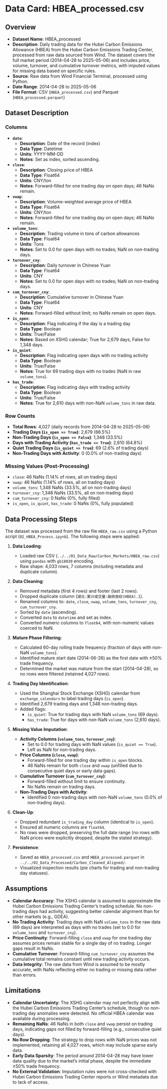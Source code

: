 # Data Card: HBEA_processed.csv

## Overview

- **Dataset Name**: HBEA_processed
- **Description**: Daily trading data for the Hubei Carbon Emissions Allowance (HBEA) from the Hubei Carbon Emissions Trading Center, processed from raw data sourced from Wind. The dataset covers the full market period (2014-04-28 to 2025-05-06) and includes price, volume, turnover, and cumulative turnover metrics, with imputed values for missing data based on specific rules.
- **Source**: Raw data from Wind Financial Terminal, processed using Python.
- **Date Range**: 2014-04-28 to 2025-05-06
- **File Format**: CSV (`HBEA_processed.csv`) and Parquet (`HBEA_processed.parquet`)

## Dataset Description

### Columns

- **`date`**:
  - **Description**: Date of the record (index)
  - **Data Type**: Datetime
  - **Units**: YYYY-MM-DD
  - **Notes**: Set as index, sorted ascending.
- **`close`**:
  - **Description**: Closing price of HBEA
  - **Data Type**: Float64
  - **Units**: CNY/ton
  - **Notes**: Forward-filled for one trading day on open days; 46 NaNs remain.
- **`vwap`**:
  - **Description**: Volume-weighted average price of HBEA
  - **Data Type**: Float64
  - **Units**: CNY/ton
  - **Notes**: Forward-filled for one trading day on open days; 46 NaNs remain.
- **`volume_tons`**:
  - **Description**: Trading volume in tons of carbon allowances
  - **Data Type**: Float64
  - **Units**: Tons
  - **Notes**: Set to 0.0 for open days with no trades; NaN on non-trading days.
- **`turnover_cny`**:
  - **Description**: Daily turnover in Chinese Yuan
  - **Data Type**: Float64
  - **Units**: CNY
  - **Notes**: Set to 0.0 for open days with no trades; NaN on non-trading days.
- **`cum_turnover_cny`**:
  - **Description**: Cumulative turnover in Chinese Yuan
  - **Data Type**: Float64
  - **Units**: CNY
  - **Notes**: Forward-filled without limit; no NaNs remain on open days.
- **`is_open`**:
  - **Description**: Flag indicating if the day is a trading day
  - **Data Type**: Boolean
  - **Units**: True/False
  - **Notes**: Based on XSHG calendar; True for 2,679 days, False for 1,348 days.
- **`is_quiet`**:
  - **Description**: Flag indicating open days with no trading activity
  - **Data Type**: Boolean
  - **Units**: True/False
  - **Notes**: True for 69 trading days with no trades (NaN in raw `volume_tons`).
- **`has_trade`**:
  - **Description**: Flag indicating days with trading activity
  - **Data Type**: Boolean
  - **Units**: True/False
  - **Notes**: True for 2,610 days with non-NaN `volume_tons` in raw data.

### Row Counts

- **Total Rows**: 4,027 (daily records from 2014-04-28 to 2025-05-06)
- **Trading Days (`is_open == True`)**: 2,679 (66.5%)
- **Non-Trading Days (`is_open == False`)**: 1,348 (33.5%)
- **Days with Trading Activity (`has_trade == True`)**: 2,610 (64.8%)
- **Quiet Trading Days (`is_quiet == True`)**: 69 (2.6% of trading days)
- **Non-Trading Days with Activity**: 0 (0.0% of non-trading days)

### Missing Values (Post-Processing)

- `close`: 46 NaNs (1.14% of rows, all on trading days)
- `vwap`: 46 NaNs (1.14% of rows, all on trading days)
- `volume_tons`: 1,348 NaNs (33.5%, all on non-trading days)
- `turnover_cny`: 1,348 NaNs (33.5%, all on non-trading days)
- `cum_turnover_cny`: 0 NaNs (0%, fully filled)
- `is_open`, `is_quiet`, `has_trade`: 0 NaNs (0%, fully populated)

## Data Processing Steps

The dataset was processed from the raw file `HBEA_raw.csv` using a Python script (`02_HBEA_Process.ipynb`). The following steps were applied:

1. **Data Loading**:
   - Loaded raw CSV (`../../01_Data_Raw/Carbon_Markets/HBEA_raw.csv`) using `pandas` with `gb18030` encoding.
   - Raw shape: 4,033 rows, 7 columns (including metadata and duplicate column).

2. **Data Cleaning**:
   - Removed metadata (first 4 rows) and footer (last 2 rows).
   - Dropped duplicate column (`湖北:累计成交量:碳排放权(HBEA).1`).
   - Renamed columns to: `date`, `close`, `vwap`, `volume_tons`, `turnover_cny`, `cum_turnover_cny`.
   - Sorted by `date` (ascending).
   - Converted `date` to `datetime` and set as index.
   - Converted numeric columns to `float64`, with non-numeric values coerced to NaN.

3. **Mature Phase Filtering**:
   - Calculated 60-day rolling trade frequency (fraction of days with non-NaN `volume_tons`).
   - Identified mature start date (2014-06-26) as the first date with ≥50% trade frequency.
   - Determined the market was mature from the start (2014-04-28), so no rows were filtered (retained 4,027 rows).

4. **Trading Day Identification**:
   - Used the Shanghai Stock Exchange (XSHG) calendar from `exchange_calendars` to label trading days (`is_open`).
   - Identified 2,679 trading days and 1,348 non-trading days.
   - Added flags:
     - `is_quiet`: True for trading days with NaN `volume_tons` (69 days).
     - `has_trade`: True for days with non-NaN `volume_tons` (2,610 days).

5. **Missing Value Imputation**:
   - **Activity Columns (`volume_tons`, `turnover_cny`)**:
     - Set to 0.0 for trading days with NaN values (`is_quiet == True`).
     - Left as NaN for non-trading days.
   - **Price Columns (`close`, `vwap`)**:
     - Forward-filled for one trading day within `is_open` blocks.
     - 46 NaNs remain for both `close` and `vwap` (unfilled due to consecutive quiet days or early data gaps).
   - **Cumulative Turnover (`cum_turnover_cny`)**:
     - Forward-filled without limit to ensure continuity.
     - No NaNs remain on trading days.
   - **Non-Trading Days with Activity**:
     - Identified 0 non-trading days with non-NaN `volume_tons` (0.0% of non-trading days).

6. **Clean-Up**:
   - Dropped redundant `is_trading_day` column (identical to `is_open`).
   - Ensured all numeric columns are `float64`.
   - No rows were dropped, preserving the full date range (no rows with NaN prices were explicitly dropped, despite the stated strategy).

7. **Persistence**:
   - Saved as `HBEA_processed.csv` and `HBEA_processed.parquet` in `../../02_Data_Processed/Carbon_Cleaned_Aligned/`.
   - Visualized inspection results (pie charts for trading and non-trading day statuses).

## Assumptions

- **Calendar Accuracy**: The XSHG calendar is assumed to approximate the Hubei Carbon Emissions Trading Center’s trading schedule. No non-trading days had activity, suggesting better calendar alignment than for other markets (e.g., GDEA).
- **No Trading Activity**: Trading days with NaN `volume_tons` in the raw data (69 days) are interpreted as days with no trades (set to 0.0 for `volume_tons` and `turnover_cny`).
- **Price Continuity**: Forward-filling `close` and `vwap` for one trading day assumes prices remain stable for a single day of no trading. Longer gaps result in NaNs.
- **Cumulative Turnover**: Forward-filling `cum_turnover_cny` assumes the cumulative total remains constant until new trading activity occurs.
- **Data Integrity**: The raw data from Wind is assumed to be mostly accurate, with NaNs reflecting either no trading or missing data rather than errors.

## Limitations

- **Calendar Uncertainty**: The XSHG calendar may not perfectly align with the Hubei Carbon Emissions Trading Center’s schedule, though no non-trading day anomalies were detected. No official HBEA calendar was available during processing.
- **Remaining NaNs**: 46 NaNs in both `close` and `vwap` persist on trading days, indicating gaps not filled by forward-filling (e.g., consecutive quiet days).
- **No Row Dropping**: The strategy to drop rows with NaN prices was not implemented, retaining all 4,027 rows, which may include sparse early data.
- **Early Data Sparsity**: The period around 2014-04-28 may have lower data quality due to the market’s initial phase, despite the immediate ≥50% trade frequency.
- **No External Validation**: Imputation rules were not cross-checked with Hubei Carbon Emissions Trading Center reports or Wind metadata due to lack of access.